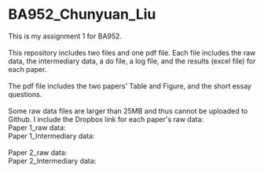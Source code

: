 # BA952_Chunyuan_Liu
This is my assignment 1 for BA952.<br> <br>
This repository includes two files and one pdf file. Each file includes the raw data, the intermediary data, a do file, a log file, and the results (excel file) for each paper. <br> <br>
The pdf file includes the two papers' Table and Figure, and the short essay questions.<br> <br>
Some raw data files are larger than 25MB and thus cannot be uploaded to Github. I include the Dropbox link for each paper's raw data: <br>
Paper 1_raw data: <br>
Paper 1_Intermediary data: <br>
<br>
Paper 2_raw data: <br>
Paper 2_Intermediary data:
